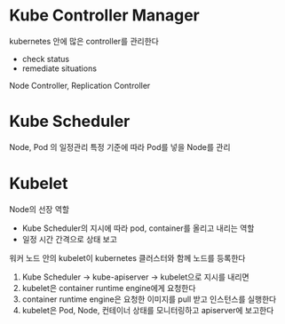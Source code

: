 # Kube Controller Manager

kubernetes 안에 많은 controller를 관리한다
- check status
- remediate situations

Node Controller, Replication Controller

# Kube Scheduler

Node, Pod 의 일정관리
특정 기준에 따라 Pod를 넣을 Node를 관리


# Kubelet

Node의 선장 역할
- Kube Scheduler의 지시에 따라 pod, container를 올리고 내리는 역할
- 일정 시간 간격으로 상태 보고

워커 노드 안의 kubelet이 kubernetes 클러스터와 함께 노드를 등록한다
1. Kube Scheduler -> kube-apiserver -> kubelet으로 지시를 내리면
2. kubelet은 container runtime engine에게 요청한다
3. container runtime engine은 요청한 이미지를 pull 받고 인스턴스를 실행한다
4. kubelet은 Pod, Node, 컨테이너 상태를 모니터링하고 apiserver에 보고한다